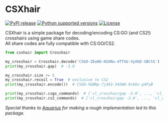 # CSXhair

[![PyPI release]][pypi] 
[![Python supported versions]][pypi]
[![License]](./LICENSE)

CSXhair is a simple package for decoding/encoding CS:GO (and CS2!) crosshairs using game share codes. \
All share codes are fully compatible with CS:GO/CS2.

```python
from csxhair import Crosshair

my_crosshair = Crosshair.decode('CSGO-ZEw8O-KGXNu-4TTUU-VyXbD-SBCtG')
print(my_crosshair.gap)  # -3.0

my_crosshair.size += 5
my_crosshair.recoil = True  # exclusive to CS2
print(my_crosshair.encode())  # CSGO-hbBNp-7jd43-34SWO-9ck6v-p4FyB

print(my_crosshair.csgo_commands)  # ['cl_crosshairgap -3.0', ..., 'cl_crosshairdot 0', ...]
print(my_crosshair.cs2_commands)  # ['cl_crosshairgap -3.0', ..., 'cl_crosshairdot false', ...]
```

[pypi]: https://pypi.org/project/csxhair/
[PyPI Release]: https://img.shields.io/pypi/v/csxhair.svg?label=pypi&color=green
[Python supported versions]: https://img.shields.io/pypi/pyversions/csxhair.svg?label=%20&logo=python&logoColor=white
[License]: https://img.shields.io/pypi/l/csxhair.svg?style=flat&label=license

*Special thanks to [Aquarius](https://github.com/aquaismissing) for making a rough implementation led to this package.*
